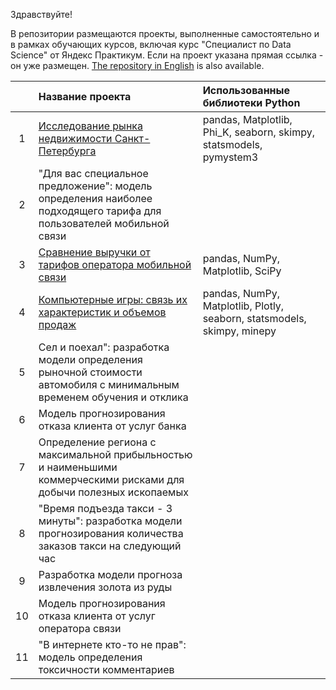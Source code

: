 Здравствуйте!

В репозитории размещаются проекты, выполненные самостоятельно и в рамках обучающих курсов, включая курс "Специалист по Data Science"
от Яндекс Практикум. Если на проект указана прямая ссылка - он уже размещен.
[The repository in English](https://github.com/idrv/portfolio-eng#readme) is also available.

||Название проекта|Использованные<br>библиотеки Python|
|:-:|:-|:-|
|1|[Исследование рынка недвижимости Санкт-Петербурга](https://github.com/idrv/portfolio-rus/tree/main/Saint-PetersburgRealtyStudy#readme)|pandas, Matplotlib, Phi_K, seaborn, skimpy, statsmodels, pymystem3|
|2|"Для вас специальное предложение": модель определения наиболее подходящего тарифа для пользователей мобильной связи||
|3|[Сравнение выручки от тарифов оператора мобильной связи](https://github.com/idrv/portfolio-rus/blob/main/CompairingRevenuesCellPhonePlans/#readme)|pandas, NumPy, Matplotlib, SciPy|
|4|[Компьютерные игры: связь их характеристик и объемов продаж](https://github.com/idrv/portfolio-rus/tree/main/ComputerGamesFeaturesSalesConnection#readme)|pandas, NumPy, Matplotlib, Plotly, seaborn, statsmodels, skimpy, minepy|
|5|Сел и поехал": разработка модели определения рыночной стоимости автомобиля с минимальным временем обучения и отклика||
|6|Модель прогнозирования отказа клиента от услуг банка||
|7|Определение региона с максимальной прибыльностью и наименьшими коммерческими рисками для добычи полезных ископаемых||
|8|"Время подъезда такси - 3 минуты": разработка модели прогнозирования количества заказов такси на следующий час||
|9|Разработка модели прогноза извлечения золота из руды||
|10|Модель прогнозирования отказа клиента от услуг оператора связи||
|11|"В интернете кто-то не прав": модель определения токсичности комментариев||